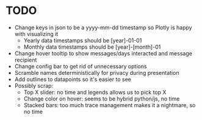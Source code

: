 # TODO
* Change keys in json to be a yyyy-mm-dd timestamp so Plotly is happy with visualizing it
	* Yearly data timestamps should be [year]-01-01
	* Monthly data timestamps should be [year]-[month]-01
* Change hover tooltip to show messages/days interacted and message recipient
* Change config bar to get rid of unnecessary options
* Scramble names deterministically for privacy during presentation
* Add outlines to datapoints so it's easier to see
* Possibly scrap:
	* Top X slider: no time and legends allows us to pick top X
	* Change color on hover: seems to be hybrid python/js, no time
	* Stacked bars: too much trace management makes it a nightmare, so no time